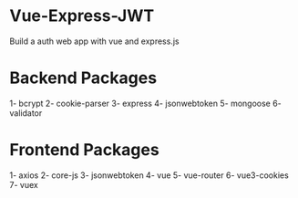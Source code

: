 # Vue-Express-JWT
 Build a auth web app with vue and express.js


# Backend Packages
 1- bcrypt
 2- cookie-parser
 3- express
 4- jsonwebtoken
 5- mongoose
 6- validator
 
# Frontend Packages
 1- axios
 2- core-js
 3- jsonwebtoken
 4- vue
 5- vue-router
 6- vue3-cookies
 7- vuex
